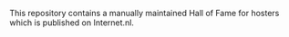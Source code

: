This repository contains a manually maintained Hall of Fame for hosters which is published on Internet.nl.
